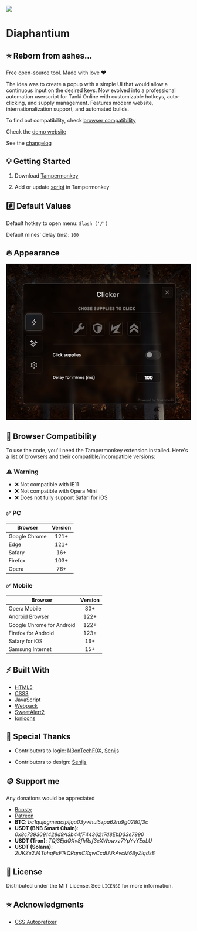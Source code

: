 ![](./images/logo.png)

# Diaphantium

## :star: Reborn from ashes...

Free open-source tool. Made with love :heart:

The idea was to create a popup with a simple UI that would allow a continuous input on the desired keys. Now evolved into a professional automation userscript for Tanki Online with customizable hotkeys, auto-clicking, and supply management. Features modern website, internationalization support, and automated builds.

To find out compatibility, check [browser compatibility](#-browser-compatibility)

Check the [demo website](https://orakomori.github.io/Diaphantium/)

See the [changelog](CHANGELOG.md)

## :bulb: Getting Started

1. Download [Tampermonkey](https://www.tampermonkey.net/)

2. Add or update [script](https://cdn.jsdelivr.net/gh/OrakomoRi/Diaphantium@0dcc9912bd20e0a4cbb3dc1ce73516e5af256657/release/diaphantium.user.js) in Tampermonkey

## :hash: Default Values

Default hotkey to open menu: ```Slash ('/')```

Default mines' delay (ms): ```100```

## :fire: Appearance

![](./images/changelog/5.0.0/popup.png)

## :rocket: Browser Compatibility

To use the code, you'll need the Tampermonkey extension installed. Here's a list of browsers and their compatible/incompatible versions:

### :warning: Warning

- :x: Not compatible with IE11
- :x: Not compatible with Opera Mini
- :x: Does not fully support Safari for iOS

### :white_check_mark: PC

Browser|Version
-|:-:
Google Chrome|121+
Edge|121+
Safary|16+
Firefox|103+
Opera|76+

### :white_check_mark: Mobile

Browser|Version
-|:-:
Opera Mobile|80+
Android Browser|122+
Google Chrome for Android|122+
Firefox for Android|123+
Safary for iOS|16+
Samsung Internet|15+

## :zap: Built With

- [HTML5](https://developer.mozilla.org/en-US/docs/Web/HTML)
- [CSS3](https://developer.mozilla.org/en-US/docs/Web/CSS)
- [JavaScript](https://www.javascript.com/)
- [Webpack](https://webpack.js.org/)
- [SweetAlert2](https://sweetalert2.github.io/)
- [Ionicons](https://ionic.io/ionicons)

## :wave: Special Thanks

- Contributors to logic: [N3onTechF0X](https://github.com/N3onTechF0X), [Senijs](https://github.com/Senijs)

- Contributors to design: [Senijs](https://github.com/Senijs)

## :coin: Support me

Any donations would be appreciated

- [Boosty](https://boosty.to/orakomori/donate)
- [Patreon](https://www.patreon.com/orakomori)
-  **BTC**: *bc1qujagmeactpljqa03ywhul5zpa62ru9g0280f3c*
- **USDT (BNB Smart Chain)**: *0x8c7393091428d9A3b44fF4436217d8EbD33e7990*
- **USDT (Tron)**: *TQj3EjdQXv8fhRsf3eXWowxz7YpYvYEoLU*
- **USDT (Solana)**: *2UKZe2J4TohqFsF1kQRqmCXqwCcdUJkAvcM6ByZiqds8*

## :page_facing_up: License

Distributed under the MIT License. See `LICENSE` for more information.

## :star: Acknowledgments

* [CSS Autoprefixer](https://autoprefixer.github.io/)

